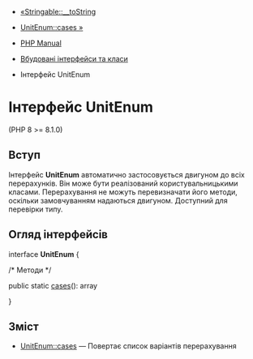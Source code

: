 - [«Stringable::\_\_toString](stringable.tostring.md)
- [UnitEnum::cases »](unitenum.cases.md)

- [PHP Manual](index.md)
- [Вбудовані інтерфейси та класи](reserved.interfaces.md)
- Інтерфейс UnitEnum

# Інтерфейс UnitEnum

(PHP 8 \>= 8.1.0)

## Вступ

Інтерфейс **UnitEnum** автоматично застосовується двигуном до всіх
перерахунків. Він може бути реалізований користувальницькими класами.
Перерахування не можуть перевизначати його методи, оскільки
замовчуванням надаються двигуном. Доступний для перевірки типу.

## Огляд інтерфейсів

interface **UnitEnum** {

/\* Методи \*/

public static [cases](unitenum.cases.md)(): array

}

## Зміст

- [UnitEnum::cases](unitenum.cases.md) — Повертає список варіантів
перерахування
